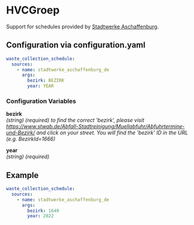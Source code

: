 # HVCGroep

Support for schedules provided by [Stadtwerke Aschaffenburg](https://www.stwab.de/).

## Configuration via configuration.yaml

```yaml
waste_collection_schedule:
  sources:
    - name: stadtwerke_aschaffenburg_de
      args:
        bezirk: BEZIRK
        year: YEAR
```

### Configuration Variables

**bezirk**<br>
*(string) (required)*
*to find the correct 'bezirk', please visit https://www.stwab.de/Abfall-Stadtreinigung/Muellabfuhr/Abfuhrtermine-und-Bezirk/ and click on your street. You will find the 'bezirk' ID in the URL (e.g. BezirkId=1666)*

**year**<br>
*(string) (required)*

## Example

```yaml
waste_collection_schedule:
  sources:
    - name: stadtwerke_aschaffenburg_de
      args:
        bezirk: 1649
        year: 2022
```
